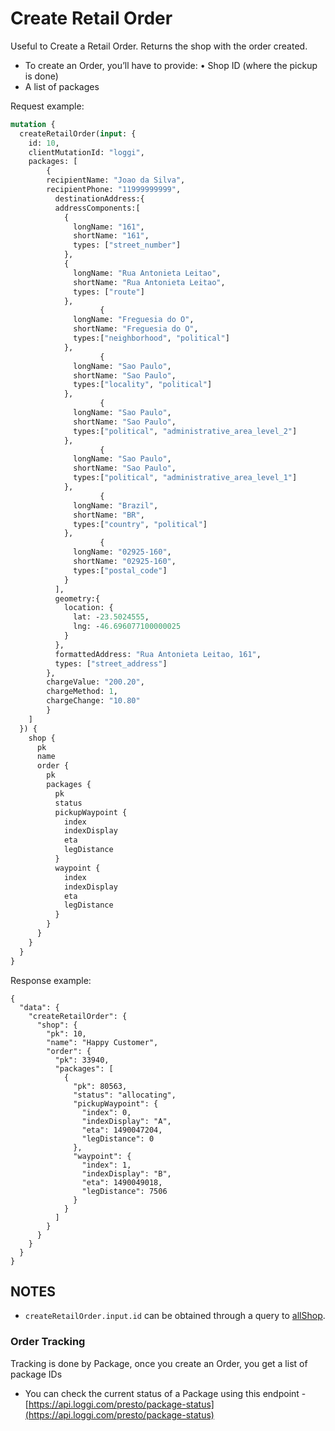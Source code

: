 # Create Retail Order

Useful to Create a Retail Order. Returns the shop with the order created.
* To create an Order, you’ll have to provide: • Shop ID (where the pickup is done)
* A list of packages

Request example:


```graphql
mutation {
  createRetailOrder(input: {
    id: 10,
    clientMutationId: "loggi",
    packages: [
    	{
        recipientName: "Joao da Silva",
        recipientPhone: "11999999999",
    	  destinationAddress:{
          addressComponents:[
            {
              longName: "161",
              shortName: "161",
              types: ["street_number"]
            },
            {
              longName: "Rua Antonieta Leitao",
              shortName: "Rua Antonieta Leitao",
              types: ["route"]
            },
  					{
              longName: "Freguesia do O",
              shortName: "Freguesia do O",
              types:["neighborhood", "political"]
            },
  					{
              longName: "Sao Paulo",
              shortName: "Sao Paulo",
              types:["locality", "political"]
            },
  					{
              longName: "Sao Paulo",
              shortName: "Sao Paulo",
              types:["political", "administrative_area_level_2"]
            },
  					{
              longName: "Sao Paulo",
              shortName: "Sao Paulo",
              types:["political", "administrative_area_level_1"]
            },
  					{
              longName: "Brazil",
              shortName: "BR",
              types:["country", "political"]
            },
  					{
              longName: "02925-160",
              shortName: "02925-160",
              types:["postal_code"]
            }  
          ],
          geometry:{
            location: {
              lat: -23.5024555,
              lng: -46.696077100000025
            }
          },
          formattedAddress: "Rua Antonieta Leitao, 161",
          types: ["street_address"]
        },
        chargeValue: "200.20",
        chargeMethod: 1,
        chargeChange: "10.80"          
  		}
    ]      
  }) {
    shop {
      pk
      name
      order {
        pk
        packages {
          pk
          status
          pickupWaypoint {
            index
            indexDisplay
            eta
            legDistance
          }
          waypoint {
            index
            indexDisplay
            eta
            legDistance
          }
        }        
      }      
    }
  }   
}
```

Response example:

```
{
  "data": {
    "createRetailOrder": {
      "shop": {
        "pk": 10,
        "name": "Happy Customer",
        "order": {
          "pk": 33940,
          "packages": [
            {
              "pk": 80563,
              "status": "allocating",
              "pickupWaypoint": {
                "index": 0,
                "indexDisplay": "A",
                "eta": 1490047204,
                "legDistance": 0
              },
              "waypoint": {
                "index": 1,
                "indexDisplay": "B",
                "eta": 1490049018,
                "legDistance": 7506
              }
            }
          ]
        }
      }
    }
  }
}
```

## NOTES

- ```createRetailOrder.input.id``` can be obtained through a query to [allShop](/presto/all-shops).

### Order Tracking
Tracking is done by Package, once you create an Order, you get a list of package IDs
* You can check the current status of a Package using this endpoint -
[https://api.loggi.com/presto/package-status](https://api.loggi.com/presto/package-status)
